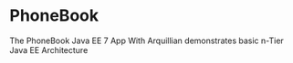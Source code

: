 # PhoneBook
The PhoneBook Java EE 7 App With Arquillian demonstrates basic n-Tier Java EE Architecture
